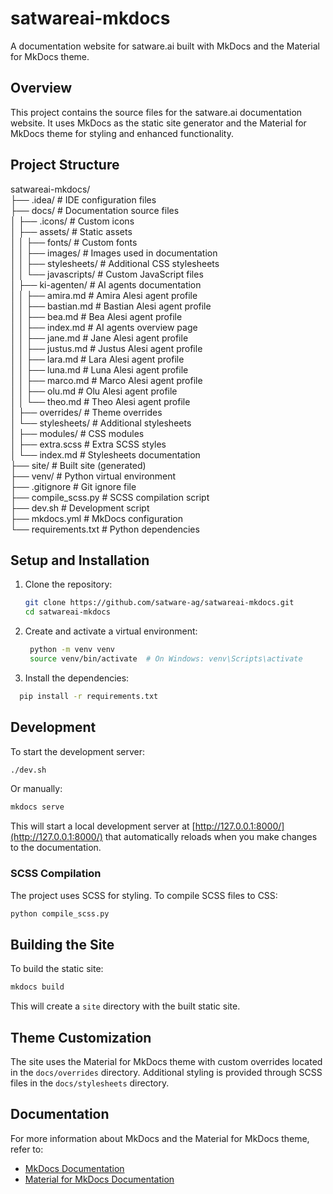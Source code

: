 
# satwareai-mkdocs

A documentation website for satware.ai built with MkDocs and the Material for MkDocs theme.

## Overview

This project contains the source files for the satware.ai documentation website. It uses MkDocs as the static site generator and the Material for MkDocs theme for styling and enhanced functionality.

## Project Structure


satwareai-mkdocs/  
├── .idea/ # IDE configuration files  
├── docs/ # Documentation source files  
│ ├── .icons/ # Custom icons  
│ ├── assets/ # Static assets  
│ │ ├── fonts/ # Custom fonts  
│ │ ├── images/ # Images used in documentation  
│ │ ├── stylesheets/ # Additional CSS stylesheets  
│ │ └── javascripts/ # Custom JavaScript files  
│ ├── ki-agenten/ # AI agents documentation  
│ │ ├── amira.md # Amira Alesi agent profile  
│ │ ├── bastian.md # Bastian Alesi agent profile  
│ │ ├── bea.md # Bea Alesi agent profile  
│ │ ├── index.md # AI agents overview page  
│ │ ├── jane.md # Jane Alesi agent profile  
│ │ ├── justus.md # Justus Alesi agent profile  
│ │ ├── lara.md # Lara Alesi agent profile  
│ │ ├── luna.md # Luna Alesi agent profile  
│ │ ├── marco.md # Marco Alesi agent profile  
│ │ ├── olu.md # Olu Alesi agent profile  
│ │ └── theo.md # Theo Alesi agent profile  
│ ├── overrides/ # Theme overrides  
│ └── stylesheets/ # Additional stylesheets  
│ ├── modules/ # CSS modules  
│ ├── extra.scss # Extra SCSS styles  
│ └── index.md # Stylesheets documentation  
├── site/ # Built site (generated)  
├── venv/ # Python virtual environment  
├── .gitignore # Git ignore file  
├── compile\_scss.py # SCSS compilation script  
├── dev.sh # Development script  
├── mkdocs.yml # MkDocs configuration  
└── requirements.txt # Python dependencies




## Setup and Installation

1. Clone the repository:
   ```bash
   git clone https://github.com/satware-ag/satwareai-mkdocs.git
   cd satwareai-mkdocs
   ```


2. Create and activate a virtual environment:

   ```bash
    python -m venv venv
    source venv/bin/activate  # On Windows: venv\Scripts\activate
    ```

3. Install the dependencies:

  ```bash
    pip install -r requirements.txt
  ```


## Development

To start the development server:


```bash
./dev.sh
```

Or manually:

```bash
mkdocs serve
```


This will start a local development server at [http://127.0.0.1:8000/](http://127.0.0.1:8000/) that automatically reloads when you make changes to the documentation.

### SCSS Compilation

The project uses SCSS for styling. To compile SCSS files to CSS:



```bash
python compile_scss.py
```

## Building the Site

To build the static site:


```bash
mkdocs build
```

This will create a `site` directory with the built static site.


## Theme Customization

The site uses the Material for MkDocs theme with custom overrides located in the `docs/overrides` directory. Additional styling is provided through SCSS files in the `docs/stylesheets` directory.

## Documentation

For more information about MkDocs and the Material for MkDocs theme, refer to:

- [MkDocs Documentation](https://www.mkdocs.org/getting-started/)
- [Material for MkDocs Documentation](https://squidfunk.github.io/mkdocs-material/getting-started/)